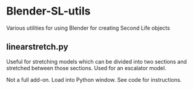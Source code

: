 # Blender-SL-utils
Various utilities for using Blender for creating Second Life objects

## linearstretch.py

Useful for stretching models which can be divided into two sections and
stretched between those sections. Used for an escalator model.

Not a full add-on. Load into Python window. See code for instructions.
